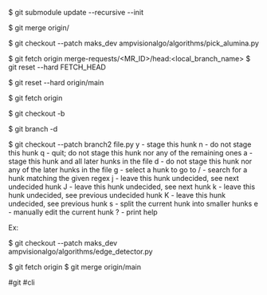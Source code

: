 $ git submodule update --recursive --init

$ git merge origin/<branch name>

$ git checkout --patch maks_dev ampvisionalgo/algorithms/pick_alumina.py

$ git fetch origin merge-requests/<MR_ID>/head:<local_branch_name>
$ git reset --hard FETCH_HEAD

$ git reset --hard origin/main

$ git fetch origin <branch name>

$ git checkout  -b <branch name>

$ git branch -d <branchname> 

$ git checkout --patch branch2 file.py
y - stage this hunk
n - do not stage this hunk
q - quit; do not stage this hunk nor any of the remaining ones
a - stage this hunk and all later hunks in the file
d - do not stage this hunk nor any of the later hunks in the file
g - select a hunk to go to
/ - search for a hunk matching the given regex
j - leave this hunk undecided, see next undecided hunk
J - leave this hunk undecided, see next hunk
k - leave this hunk undecided, see previous undecided hunk
K - leave this hunk undecided, see previous hunk
s - split the current hunk into smaller hunks
e - manually edit the current hunk
? - print help

Ex:

$ git checkout --patch maks_dev ampvisionalgo/algorithms/edge_detector.py


$ git fetch origin
$ git merge origin/main


#git
#cli 